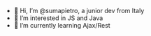 - 👋 Hi, I’m @sumapietro, a junior dev from Italy
- 👀 I’m interested in JS and Java
- 🌱 I’m currently learning Ajax/Rest
